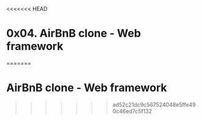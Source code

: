 <<<<<<< HEAD
# 0x04. AirBnB clone - Web framework
=======
# AirBnB clone - Web framework
>>>>>>> ad52c21dc9c567524048e5ffe490c46ed7c5f132

